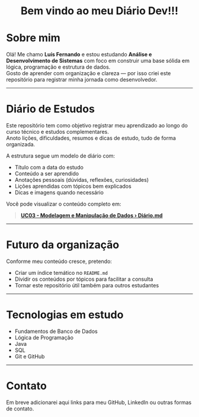 <div align="center">

  # Bem vindo ao meu Diário Dev!!!
 
</div>

##

 # Sobre mim

Olá! Me chamo **Luís Fernando** e estou estudando **Análise e Desenvolvimento de Sistemas** com foco em construir uma base sólida em lógica, programação e estrutura de dados.  
Gosto de aprender com organização e clareza — por isso criei este repositório para registrar minha jornada como desenvolvedor.

---

# Diário de Estudos

Este repositório tem como objetivo registrar meu aprendizado ao longo do curso técnico e estudos complementares.  
Anoto lições, dificuldades, resumos e dicas de estudo, tudo de forma organizada.

A estrutura segue um modelo de diário com:

- Título com a data do estudo
- Conteúdo a ser aprendido
- Anotações pessoais (dúvidas, reflexões, curiosidades)
- Lições aprendidas com tópicos bem explicados
- Dicas e imagens quando necessário

Você pode visualizar o conteúdo completo em:

> **[UC03 - Modelagem e Manipulação de Dados › Diário.md](./UC03%20-%20Auxiliar%20na%20Modelagem%20e%20Manipula%C3%A7%C3%A3o%20de%20Dados/Di%C3%A1rio.md)**

---

# Futuro da organização

Conforme meu conteúdo cresce, pretendo:
- Criar um índice temático no `README.md`
- Dividir os conteúdos por tópicos para facilitar a consulta
- Tornar este repositório útil também para outros estudantes

---

# Tecnologias em estudo

- Fundamentos de Banco de Dados  
- Lógica de Programação  
- Java
- SQL
- Git e GitHub  

---

# Contato

Em breve adicionarei aqui links para meu GitHub, LinkedIn ou outras formas de contato.
